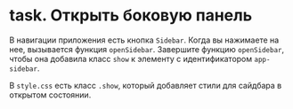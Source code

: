 # task. **Открыть боковую панель**

В навигации приложения есть кнопка `Sidebar`. Когда вы нажимаете на нее,
вызывается функция `openSidebar`. Завершите функцию `openSidebar`, чтобы она
добавила класс `show` к элементу с идентификатором `app-sidebar`.

В `style.css` есть класс `.show`, который добавляет стили для сайдбара в
открытом состоянии.
